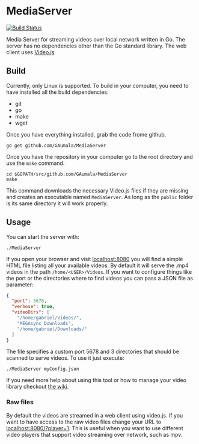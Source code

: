 # MediaServer

[![Build Status](https://travis-ci.org/GAumala/MediaServer.svg?branch=master)](https://travis-ci.org/GAumala/MediaServer)

Media Server for streaming videos over local network written in Go. The server
has no dependencies other than the Go standard library. The web client uses
[Video.js](http://videojs.com/)

## Build
Currently, only Linux is supported. To build in your computer, you need to have
installed all the build dependencies:

- git
- go
- make
- wget

Once you have everything installed, grab the code frome github.

```
go get github.com/GAumala/MediaServer
```

Once you have the repository in your computer go to the root directory and
use the `make` command.

```
cd $GOPATH/src/github.com/GAumala/MediaServer
make
```

This command downloads the necessary Video.js files if they are missing and
creates an executable named `MediaServer`. As long as the `public`
folder is its same directory it will work properly.

## Usage

You can start the server with:

```
./MediaServer
```

If you open your browser and visit [localhost:8080](http://localhost:8080) you
will find a simple HTML file listing all your available videos. By default it
will serve the .mp4 videos in the path `/home/<USER>/Videos`. If you want to
configure things like the port or the directories where to find videos you can
pass a JSON file as parameter:

``` JSON
{
  "port": 5678,
  "verbose": true,
  "videoDirs": [ 
    "/home/gabriel/Videos/",
    "MEGAsync Downloads",
    "/home/gabriel/Downloads/" 
  ]
}
```

The file specifies a custom port 5678 and 3 directories that should be scanned 
to serve videos. To use it just execute:

```
./MediaServer myConfig.json
```

If you need more help about using this tool or how to manage your video library checkout [the wiki](https://github.com/GAumala/MediaServer/wiki).

### Raw files

By default the videos are streamed in a web client using video.js. If you want
to have access to the raw video files change your URL to [localhost:8080/?player=1](
http://localhost:8080/?player=0). This is useful when you want to use different
video players that support video streaming over network, such as mpv.

